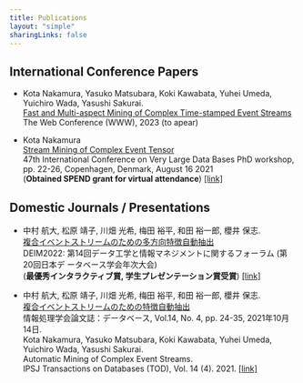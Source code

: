```yaml
---
title: Publications
layout: "simple"
sharingLinks: false
---
```


<!-- ## International Journal / Conference Papers -->
## International Conference Papers
- Kota Nakamura, Yasuko Matsubara, Koki Kawabata, Yuhei Umeda, Yuichiro Wada, Yasushi Sakurai. \
[Fast and Multi-aspect Mining of Complex Time-stamped Event Streams]()\
The Web Conference (WWW), 2023 (to apear)  


- Kota Nakamura  
[Stream Mining of Complex Event Tensor]()\
47th International Conference on Very Large Data Bases PhD workshop, pp. 22-26, Copenhagen, Denmark, August 16 2021  
(**Obtained SPEND grant for virtual attendance**)
[[link]](https://ceur-ws.org/Vol-2971/)

## Domestic Journals / Presentations
- 中村 航大, 松原 靖子, 川畑 光希, 梅田 裕平, 和田 裕一郎, 櫻井 保志. \
[複合イベントストリームのための多方向特徴自動抽出]()\
DEIM2022: 第14回データ工学と情報マネジメントに関するフォーラム (第20回日本デ ータベース学会年次大会)\
(**最優秀インタラクティブ賞, 学生プレゼンテーション賞受賞**)
[[link]](https://proceedings-of-deim.github.io/DEIM2022/#D21)

- 中村 航大, 松原 靖子, 川畑 光希, 梅田 裕平, 和田 裕一郎, 櫻井 保志. \
[複合イベントストリームのための特徴自動抽出]()\
情報処理学会論文誌：データベース, Vol.14, No. 4, pp. 24-35, 2021年10月14日.  
Kota Nakamura, Yasuko Matsubara, Koki Kawabata, Yuhei Umeda, Yuichiro Wada, Yasushi Sakurai.  
Automatic Mining of Complex Event Streams.  
IPSJ Transactions on Databases (TOD), Vol. 14 (4). 2021.
[[link]](https://ipsj.ixsq.nii.ac.jp/ej/?action=pages_view_main&active_action=repository_view_main_item_detail&item_id=213271&item_no=1&page_id=13&block_id=8)

